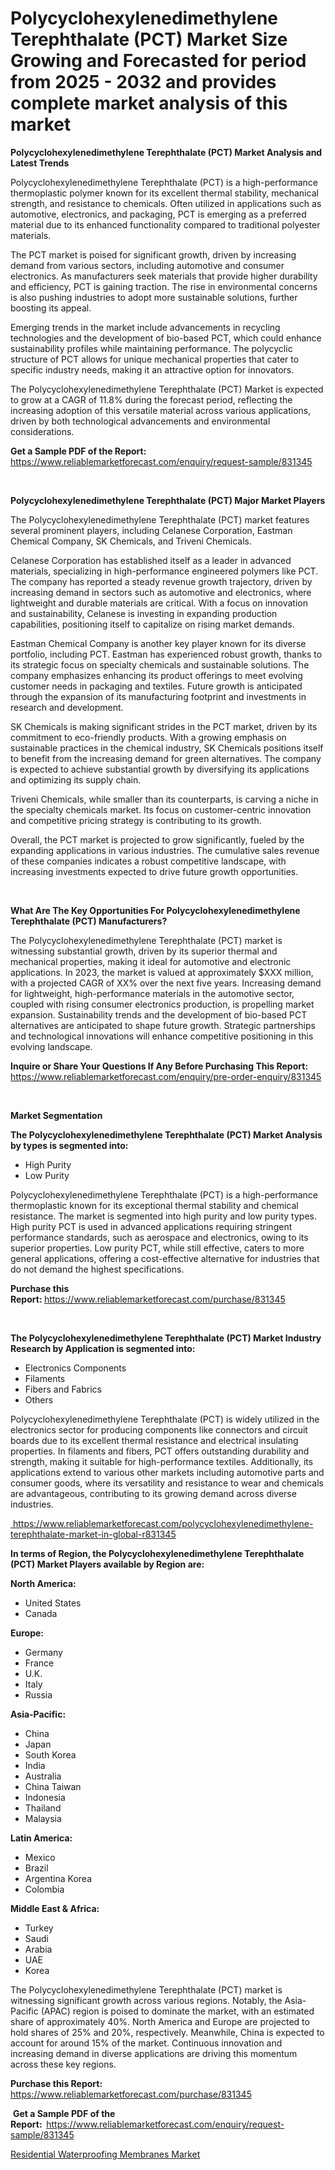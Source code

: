 <p><h1>Polycyclohexylenedimethylene Terephthalate (PCT) Market Size Growing and Forecasted for period from 2025 - 2032 and provides complete market analysis of this market</h1></p><p><strong>Polycyclohexylenedimethylene Terephthalate (PCT) Market Analysis and Latest Trends</strong></p>
<p><p>Polycyclohexylenedimethylene Terephthalate (PCT) is a high-performance thermoplastic polymer known for its excellent thermal stability, mechanical strength, and resistance to chemicals. Often utilized in applications such as automotive, electronics, and packaging, PCT is emerging as a preferred material due to its enhanced functionality compared to traditional polyester materials.</p><p>The PCT market is poised for significant growth, driven by increasing demand from various sectors, including automotive and consumer electronics. As manufacturers seek materials that provide higher durability and efficiency, PCT is gaining traction. The rise in environmental concerns is also pushing industries to adopt more sustainable solutions, further boosting its appeal.</p><p>Emerging trends in the market include advancements in recycling technologies and the development of bio-based PCT, which could enhance sustainability profiles while maintaining performance. The polycyclic structure of PCT allows for unique mechanical properties that cater to specific industry needs, making it an attractive option for innovators.</p><p>The Polycyclohexylenedimethylene Terephthalate (PCT) Market is expected to grow at a CAGR of 11.8% during the forecast period, reflecting the increasing adoption of this versatile material across various applications, driven by both technological advancements and environmental considerations.</p></p>
<p><strong>Get a Sample PDF of the Report:&nbsp;</strong> <a href="https://www.reliablemarketforecast.com/enquiry/request-sample/831345?utm_campaign=2949&utm_medium=2&utm_source=Github&utm_content=ia&utm_term=25032025&utm_id=polycyclohexylenedimethylene-terephthalate-pct">https://www.reliablemarketforecast.com/enquiry/request-sample/831345</a></p>
<p>&nbsp;</p>
<p><strong>Polycyclohexylenedimethylene Terephthalate (PCT) Major Market Players</strong></p>
<p><p>The Polycyclohexylenedimethylene Terephthalate (PCT) market features several prominent players, including Celanese Corporation, Eastman Chemical Company, SK Chemicals, and Triveni Chemicals. </p><p>Celanese Corporation has established itself as a leader in advanced materials, specializing in high-performance engineered polymers like PCT. The company has reported a steady revenue growth trajectory, driven by increasing demand in sectors such as automotive and electronics, where lightweight and durable materials are critical. With a focus on innovation and sustainability, Celanese is investing in expanding production capabilities, positioning itself to capitalize on rising market demands.</p><p>Eastman Chemical Company is another key player known for its diverse portfolio, including PCT. Eastman has experienced robust growth, thanks to its strategic focus on specialty chemicals and sustainable solutions. The company emphasizes enhancing its product offerings to meet evolving customer needs in packaging and textiles. Future growth is anticipated through the expansion of its manufacturing footprint and investments in research and development.</p><p>SK Chemicals is making significant strides in the PCT market, driven by its commitment to eco-friendly products. With a growing emphasis on sustainable practices in the chemical industry, SK Chemicals positions itself to benefit from the increasing demand for green alternatives. The company is expected to achieve substantial growth by diversifying its applications and optimizing its supply chain.</p><p>Triveni Chemicals, while smaller than its counterparts, is carving a niche in the specialty chemicals market. Its focus on customer-centric innovation and competitive pricing strategy is contributing to its growth. </p><p>Overall, the PCT market is projected to grow significantly, fueled by the expanding applications in various industries. The cumulative sales revenue of these companies indicates a robust competitive landscape, with increasing investments expected to drive future growth opportunities.</p></p>
<p>&nbsp;</p>
<p><strong>What Are The Key Opportunities For Polycyclohexylenedimethylene Terephthalate (PCT) Manufacturers?</strong></p>
<p><p>The Polycyclohexylenedimethylene Terephthalate (PCT) market is witnessing substantial growth, driven by its superior thermal and mechanical properties, making it ideal for automotive and electronic applications. In 2023, the market is valued at approximately $XXX million, with a projected CAGR of XX% over the next five years. Increasing demand for lightweight, high-performance materials in the automotive sector, coupled with rising consumer electronics production, is propelling market expansion. Sustainability trends and the development of bio-based PCT alternatives are anticipated to shape future growth. Strategic partnerships and technological innovations will enhance competitive positioning in this evolving landscape.</p></p>
<p><strong>Inquire or Share Your Questions If Any Before Purchasing This Report:</strong> <a href="https://www.reliablemarketforecast.com/enquiry/pre-order-enquiry/831345?utm_campaign=2949&utm_medium=2&utm_source=Github&utm_content=ia&utm_term=25032025&utm_id=polycyclohexylenedimethylene-terephthalate-pct">https://www.reliablemarketforecast.com/enquiry/pre-order-enquiry/831345</a></p>
<p>&nbsp;</p>
<p><strong>Market Segmentation</strong></p>
<p><strong>The Polycyclohexylenedimethylene Terephthalate (PCT) Market Analysis by types is segmented into:</strong></p>
<p><ul><li>High Purity</li><li>Low Purity</li></ul></p>
<p><p>Polycyclohexylenedimethylene Terephthalate (PCT) is a high-performance thermoplastic known for its exceptional thermal stability and chemical resistance. The market is segmented into high purity and low purity types. High purity PCT is used in advanced applications requiring stringent performance standards, such as aerospace and electronics, owing to its superior properties. Low purity PCT, while still effective, caters to more general applications, offering a cost-effective alternative for industries that do not demand the highest specifications.</p></p>
<p><strong>Purchase this Report:&nbsp;</strong><a href="https://www.reliablemarketforecast.com/purchase/831345?utm_campaign=2949&utm_medium=2&utm_source=Github&utm_content=ia&utm_term=25032025&utm_id=polycyclohexylenedimethylene-terephthalate-pct">https://www.reliablemarketforecast.com/purchase/831345</a></p>
<p>&nbsp;</p>
<p><strong>The Polycyclohexylenedimethylene Terephthalate (PCT) Market Industry Research by Application is segmented into:</strong></p>
<p><ul><li>Electronics Components</li><li>Filaments</li><li>Fibers and Fabrics</li><li>Others</li></ul></p>
<p><p>Polycyclohexylenedimethylene Terephthalate (PCT) is widely utilized in the electronics sector for producing components like connectors and circuit boards due to its excellent thermal resistance and electrical insulating properties. In filaments and fibers, PCT offers outstanding durability and strength, making it suitable for high-performance textiles. Additionally, its applications extend to various other markets including automotive parts and consumer goods, where its versatility and resistance to wear and chemicals are advantageous, contributing to its growing demand across diverse industries.</p></p>
<p><a href="https://www.reliablemarketforecast.com/polycyclohexylenedimethylene-terephthalate-market-in-global-r831345?utm_campaign=2949&utm_medium=2&utm_source=Github&utm_content=ia&utm_term=25032025&utm_id=polycyclohexylenedimethylene-terephthalate-pct">&nbsp;https://www.reliablemarketforecast.com/polycyclohexylenedimethylene-terephthalate-market-in-global-r831345</a></p>
<p><strong>In terms of Region, the Polycyclohexylenedimethylene Terephthalate (PCT) Market Players available by Region are:</strong></p>
<p>
    <p> <strong> North America: </strong>
        <ul>
            <li>United States</li>
            <li>Canada</li>
        </ul>
        </p> 
    <p> <strong> Europe: </strong>
        <ul>
            <li>Germany</li>
            <li>France</li>
            <li>U.K.</li>
            <li>Italy</li>
            <li>Russia</li>
        </ul>
        </p> 
    <p> <strong> Asia-Pacific: </strong>
        <ul>
            <li>China</li>
            <li>Japan</li>
            <li>South Korea</li>
            <li>India</li>
            <li>Australia</li>
            <li>China Taiwan</li>
            <li>Indonesia</li>
            <li>Thailand</li>
            <li>Malaysia</li>
        </ul>
        </p> 
    <p> <strong> Latin America: </strong>
        <ul>
            <li>Mexico</li>
            <li>Brazil</li>
            <li>Argentina Korea</li>
            <li>Colombia</li>
        </ul>
        </p> 
    <p> <strong> Middle East & Africa: </strong>
        <ul>
            <li>Turkey</li>
            <li>Saudi</li>
            <li>Arabia</li>
            <li>UAE</li>
            <li>Korea</li>
        </ul>
    </p>
    </p>
<p><p>The Polycyclohexylenedimethylene Terephthalate (PCT) market is witnessing significant growth across various regions. Notably, the Asia-Pacific (APAC) region is poised to dominate the market, with an estimated share of approximately 40%. North America and Europe are projected to hold shares of 25% and 20%, respectively. Meanwhile, China is expected to account for around 15% of the market. Continuous innovation and increasing demand in diverse applications are driving this momentum across these key regions.</p></p>
<p><strong>Purchase this Report: </strong><a href="https://www.reliablemarketforecast.com/purchase/831345?utm_campaign=2949&utm_medium=2&utm_source=Github&utm_content=ia&utm_term=25032025&utm_id=polycyclohexylenedimethylene-terephthalate-pct">https://www.reliablemarketforecast.com/purchase/831345</a></p>
<p>&nbsp;<strong>Get a Sample PDF of the Report:&nbsp;&nbsp;</strong><a href="https://www.reliablemarketforecast.com/enquiry/request-sample/831345?utm_campaign=2949&utm_medium=2&utm_source=Github&utm_content=ia&utm_term=25032025&utm_id=polycyclohexylenedimethylene-terephthalate-pct">https://www.reliablemarketforecast.com/enquiry/request-sample/831345</a></p>
<p><strong></strong></p>
<p><p><a href="https://github.com/sefathlehki/Market-Research-Report-List-1/blob/main/residential-waterproofing-membranes-market.md?utm_campaign=2949&utm_medium=2&utm_source=Github&utm_content=ia&utm_term=25032025&utm_id=polycyclohexylenedimethylene-terephthalate-pct">Residential Waterproofing Membranes Market</a></p></p>